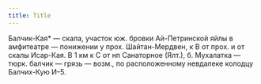 ```yaml
---
title: Title
---
```


Балчик-Кая* — скала, участок юж. бровки Ай-Петринской яйлы в амфитеатре —
понижении у прох. Шайтан-Мердвен, к В от прох. и от скалы Исар-Кая. В 1 км к С
от нп Санаторное (Ялт.), б. Мухалатка — тюрк. балчик — грязь — возм., по
расположенному невдалеке колодцу Балчих-Кую И–5.
